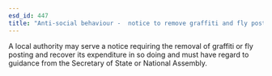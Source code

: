 ```yaml
---
esd_id: 447
title: "Anti-social behaviour -  notice to remove graffiti and fly posting"
---
```


A local authority may serve a notice requiring the removal of graffiti or fly posting and recover its expenditure in so doing and must have regard to guidance from the Secretary of State or National Assembly.

